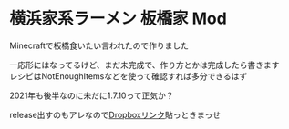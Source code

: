 # 横浜家系ラーメン 板橋家 Mod
Minecraftで板橋食いたい言われたので作りました

一応形にはなってるけど、まだ未完成で、作り方とかは完成したら書きます<br>
レシピはNotEnoughItemsなどを使って確認すれば多分できるはず

2021年も後半なのに未だに1.7.10って正気か？

release出すのもアレなので[Dropboxリンク](https://www.dropbox.com/s/5z1kn7x43g7snzz/itabashi_1.7.10-1.0.1.jar?dl=0)貼っときまっせ
